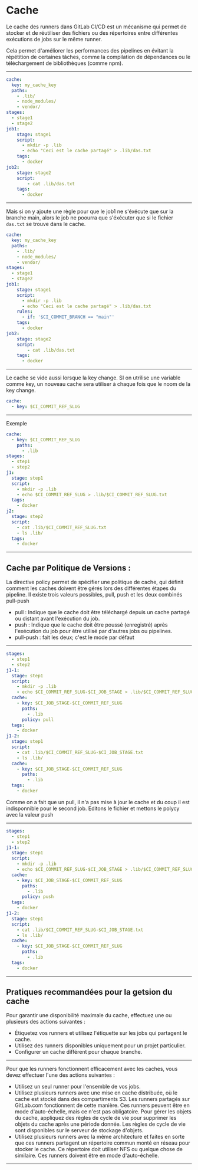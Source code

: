 # Cache
Le cache des runners dans GitLab CI/CD est un mécanisme qui permet de stocker 
et de réutiliser des fichiers ou des répertoires entre différentes exécutions 
de jobs sur le même runner.  

Cela permet d'améliorer les performances des pipelines en évitant la répétition 
de certaines tâches, comme la compilation de dépendances ou le téléchargement de bibliothèques (comme npm). 

---
```yaml
cache:
  key: my_cache_key
  paths:
    - .lib/
    - node_modules/
    - vendor/
stages:
  - stage1
  - stage2
job1:
    stage: stage1
    script: 
      - mkdir -p .lib
      - echo "Ceci est le cache partagé" > .lib/das.txt
    tags:
      - docker
job2:
    stage: stage2
    script:
        - cat .lib/das.txt
    tags:
      - docker

```
---
Mais si on y ajoute une règle pour que le job1 ne s'éxécute que sur la branche main, alors le job ne poourra que s'éxécuter que si le fichier ``das.txt`` se trouve dans le cache. 

```yaml
cache:
  key: my_cache_key
  paths:
    - .lib/
    - node_modules/
    - vendor/
stages:
  - stage1
  - stage2
job1:
    stage: stage1
    script: 
      - mkdir -p .lib
      - echo "Ceci est le cache partagé" > .lib/das.txt
    rules:
      - if: '$CI_COMMIT_BRANCH == "main"'
    tags:
      - docker
job2:
    stage: stage2
    script:
        - cat .lib/das.txt
    tags:
      - docker
```
---
Le cache se vide aussi lorsque la key change. SI on utrilise une variable comme key, un nouveau cache sera utiliser à chaque fois que le noom de la key change.

```yaml
cache:
  - key: $CI_COMMIT_REF_SLUG
```

---

Exemple 
```yaml
cache:
  - key: $CI_COMMIT_REF_SLUG
    paths:
      - .lib
stages:
  - step1
  - step2
j1:
  stage: step1
  script:
    - mkdir -p .lib 
    - echo $CI_COMMIT_REF_SLUG > .lib/$CI_COMMIT_REF_SLUG.txt
  tags:
    - docker
j2:
  stage: step2
  script: 
    - cat .lib/$CI_COMMIT_REF_SLUG.txt
    - ls .lib/
  tags:
    - docker
```
---
## Cache par Politique de Versions :

La directive policy permet de spécifier une politique de cache, qui définit comment les caches doivent être gérés lors des différentes étapes du pipeline. Il existe trois valeurs possibles, pull, push et les deux combinés pull-push

- pull : Indique que le cache doit être téléchargé depuis un cache partagé ou distant avant l'exécution du job.
- push : Indique que le cache doit être poussé (enregistré) après l'exécution du job pour être utilisé par d'autres jobs ou pipelines.
- pull-push : fait les deux; c'est le mode par défaut

---

```yaml
stages:
  - step1
  - step2
j1-1:
  stage: step1
  script:
    - mkdir -p .lib 
    - echo $CI_COMMIT_REF_SLUG-$CI_JOB_STAGE > .lib/$CI_COMMIT_REF_SLUG-$CI_JOB_STAGE.txt
  cache:
    - key: $CI_JOB_STAGE-$CI_COMMIT_REF_SLUG
      paths:
        - .lib
      policy: pull
  tags:
    - docker
j1-2:
  stage: step1
  script:
    - cat .lib/$CI_COMMIT_REF_SLUG-$CI_JOB_STAGE.txt
    - ls .lib/
  cache:
    - key: $CI_JOB_STAGE-$CI_COMMIT_REF_SLUG
      paths:
        - .lib
  tags:
    - docker
```

Comme on a fait que un pull, il n'a pas mise à jour le cache et du coup il est indisponnible pour le second job.
Editons le fichier et mettons le polycy avec la valeur push 

---

```yaml
stages:
  - step1
  - step2
j1-1:
  stage: step1
  script:
    - mkdir -p .lib 
    - echo $CI_COMMIT_REF_SLUG-$CI_JOB_STAGE > .lib/$CI_COMMIT_REF_SLUG-$CI_JOB_STAGE.txt
  cache:
    - key: $CI_JOB_STAGE-$CI_COMMIT_REF_SLUG
      paths:
        - .lib
      policy: push
  tags:
    - docker
j1-2:
  stage: step1
  script:
    - cat .lib/$CI_COMMIT_REF_SLUG-$CI_JOB_STAGE.txt
    - ls .lib/
  cache:
    - key: $CI_JOB_STAGE-$CI_COMMIT_REF_SLUG
      paths:
        - .lib
  tags:
    - docker
```
---

## Pratiques recommandées pour la getsion du cache
Pour garantir une disponibilité maximale du cache, effectuez une ou plusieurs des actions suivantes :

* Étiquetez vos runners et utilisez l'étiquette sur les jobs qui partagent le cache.
* Utilisez des runners disponibles uniquement pour un projet particulier.
* Configurer un cache différent pour chaque branche.

---
 Pour que les runners fonctionnent efficacement avec les caches, vous devez effectuer l'une des actions suivantes :

* Utilisez un seul runner pour l'ensemble de vos jobs.
* Utilisez plusieurs runners avec une mise en cache distribuée, où le cache est stocké dans des compartiments S3. Les runners partagés sur GitLab.com fonctionnent de cette manière. Ces runners peuvent être en mode d'auto-échelle, mais ce n'est pas obligatoire. Pour gérer les objets du cache, appliquez des règles de cycle de vie pour supprimer les objets du cache après une période donnée. Les règles de cycle de vie sont disponibles sur le serveur de stockage d'objets.
* Utilisez plusieurs runners avec la même architecture et faites en sorte que ces runners partagent un répertoire commun monté en réseau pour stocker le cache. Ce répertoire doit utiliser NFS ou quelque chose de similaire. Ces runners doivent être en mode d'auto-échelle.
---
